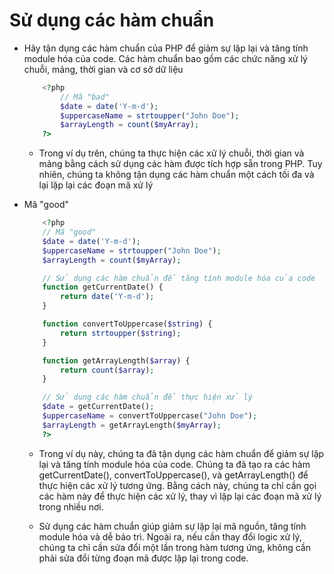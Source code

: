 # Sử dụng các hàm chuẩn
- Hãy tận dụng các hàm chuẩn của PHP để giảm sự lặp lại và tăng tính module hóa của code. Các hàm chuẩn bao gồm các chức năng xử lý chuỗi, mảng, thời gian và cơ sở dữ liệu
    ```php
        <?php
            // Mã "bad"
            $date = date('Y-m-d');
            $uppercaseName = strtoupper("John Doe");
            $arrayLength = count($myArray);
        ?>
    ```
    - Trong ví dụ trên, chúng ta thực hiện các xử lý chuỗi, thời gian và mảng bằng cách sử dụng các hàm được tích hợp sẵn trong PHP. Tuy nhiên, chúng ta không tận dụng các hàm chuẩn một cách tối đa và lại lặp lại các đoạn mã xử lý

- Mã "good"
    ```php
        <?php
        // Mã "good"
        $date = date('Y-m-d');
        $uppercaseName = strtoupper("John Doe");
        $arrayLength = count($myArray);

        // Sử dụng các hàm chuẩn để tăng tính module hóa của code
        function getCurrentDate() {
            return date('Y-m-d');
        }

        function convertToUppercase($string) {
            return strtoupper($string);
        }

        function getArrayLength($array) {
            return count($array);
        }

        // Sử dụng các hàm chuẩn để thực hiện xử lý
        $date = getCurrentDate();
        $uppercaseName = convertToUppercase("John Doe");
        $arrayLength = getArrayLength($myArray);
        ?>
    ```
    - Trong ví dụ này, chúng ta đã tận dụng các hàm chuẩn để giảm sự lặp lại và tăng tính module hóa của code. Chúng ta đã tạo ra các hàm getCurrentDate(), convertToUppercase(), và getArrayLength() để thực hiện các xử lý tương ứng. Bằng cách này, chúng ta chỉ cần gọi các hàm này để thực hiện các xử lý, thay vì lặp lại các đoạn mã xử lý trong nhiều nơi.

    - Sử dụng các hàm chuẩn giúp giảm sự lặp lại mã nguồn, tăng tính module hóa và dễ bảo trì. Ngoài ra, nếu cần thay đổi logic xử lý, chúng ta chỉ cần sửa đổi một lần trong hàm tương ứng, không cần phải sửa đổi từng đoạn mã được lặp lại trong code.